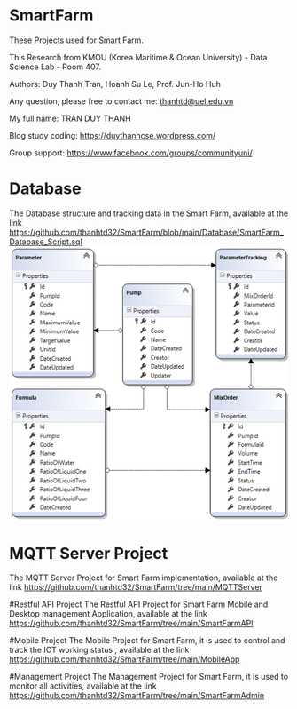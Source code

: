 # SmartFarm
These Projects used for Smart Farm.

This Research from KMOU (Korea Maritime & Ocean University) - Data Science Lab - Room 407.

Authors: Duy Thanh Tran, Hoanh Su Le, Prof. Jun-Ho Huh

Any question, please free to contact me: thanhtd@uel.edu.vn

My full name: TRAN DUY THANH

Blog study coding: https://duythanhcse.wordpress.com/

Group support: https://www.facebook.com/groups/communityuni/


# Database
The Database structure and tracking data in the Smart Farm, available at the link https://github.com/thanhtd32/SmartFarm/blob/main/Database/SmartFarm_Database_Script.sql
![alt text](https://raw.githubusercontent.com/thanhtd32/SmartFarm/main/Figures/database-structure.PNG)


# MQTT Server Project
The MQTT Server Project for Smart Farm implementation, available at the link https://github.com/thanhtd32/SmartFarm/tree/main/MQTTServer

#Restful API Project
The Restful API Project for Smart Farm Mobile and Desktop management Application, available at the link https://github.com/thanhtd32/SmartFarm/tree/main/SmartFarmAPI

#Mobile Project
The Mobile Project for Smart Farm, it is used to control and track the IOT working status , available at the link https://github.com/thanhtd32/SmartFarm/tree/main/MobileApp

#Management Project
The Management Project for Smart Farm, it is used to monitor all activities, available at the link https://github.com/thanhtd32/SmartFarm/tree/main/SmartFarmAdmin
